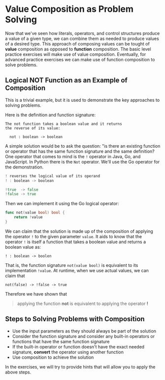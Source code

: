 
# Value Composition as Problem Solving

Now that we've seen how literals, operators, and control structures produce a value of a given type, we can combine them as 
needed to produce values of a desired type.  This approach of composing values can be tought of **value** composition as 
opposed to **function** composition.  The basic level practice exercises will make use of value composition.  Eventually, for 
advanced practice exercises we can make use of function composition to solve problems.

## Logical NOT Function as an Example of Composition
This is a trivial example, but it is used to demonstrate the key approaches to solving problems.

Here is the definition and function signature:

```
The not function takes a boolean value and it returns
the reverse of its value:

  not : boolean -> boolean
```

A simple solution would be to ask the question: "is there an existing function or operator that has the same function signature 
and the same definition?  One operator that comes to mind is the `!` operator in Java, Go, and JavaScript.  In Python there is
the `Not` operator.  We'll use the Go operator for the demonstration.

```go
! reverses the logical value of its operand
! : boolean -> boolean

!true  -> false
!false -> true
```

Then we can implement it using the Go logical operator:

```go
func not(value bool) bool {
    return !value
}
```

We can claim that the solution is made up of the composition of applying the operator `!` to the given parameter `value`.  It 
aids to know that the operator `!` is itself a function that takes a boolean value and returns a boolean value as:

```
! : boolean -> boolen
```

That is, the function signature `not(value bool)` is equivalent to its implementation `!value`.  At runtime, when we use 
actual values, we can claim that

```
not(false) -> !false -> true
```

Therefore we have shown that

> applying the function **not** is equivalent to applying the operator **!**

## Steps to Solving Problems with Composition

* Use the input parameters as they should always be part of the solution
* Consider the function signature and consider any built-in operators or functions that have the same function signature
* If the built-in operator or function doesn't have the exact needed signature, **convert** the operator using another 
function
* Use composition to achieve the solution

In the exercises, we will try to provide hints that will allow you to apply the above steps.
